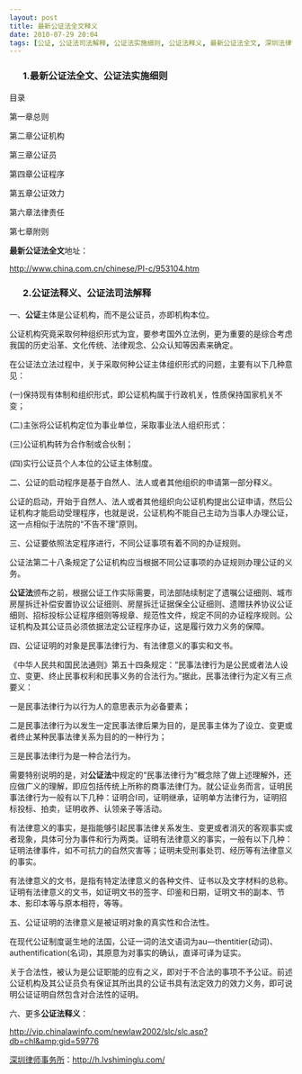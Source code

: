 ```yaml
---
layout: post
title: 最新公证法全文释义
date: 2010-07-29 20:04
tags: [公证, 公证法司法解释, 公证法实施细则, 公证法释义, 最新公证法全文, 深圳法律咨询电话]
---
```

<ol>
<h3>1.最新公证法全文、公证法实施细则</h3>
</ol>
目录

第一章总则

第二章公证机构

第三章公证员

第四章公证程序

第五章公证效力

第六章法律责任

第七章附则

<strong>最新公证法全文</strong>地址：

<a href="http://www.china.com.cn/chinese/PI-c/953104.htm" target="_blank">http://www.china.com.cn/chinese/PI-c/953104.htm</a>
<ol>
<h3>2.公证法释义、公证法司法解释</h3>
</ol>
一、<strong>公证</strong>主体是公证机构，而不是公证员，亦即机构本位。

公证机构究竟采取何种组织形式为宜，要参考国外立法例，更为重要的是综合考虑我国的历史沿革、文化传统、法律观念、公众认知等因素来确定。

在公证法立法过程中，关于采取何种公证主体组织形式的问题，主要有以下几种意见：

(一)保持现有体制和组织形式，即公证机构属于行政机关，性质保持国家机关不变；

(二)主张将公证机构定位为事业单位，采取事业法人组织形式：

(三)公证机构转为合作制或合伙制；

(四)实行公证员个人本位的公证主体制度。

二、公证的启动程序是基于自然人、法人或者其他组织的申请第一部分释义。

公证的启动，开始于自然人、法人或者其他组织向公证机构提出公证申请，然后公证机构才能启动受理程序，也就是说，公证机构不能自己主动为当事人办理公证，这一点相似于法院的“不告不理”原则。

三、公证要依照法定程序进行，不同公证事项有着不同的办证规则。

公证法第二十八条规定了公证机构应当根据不同公证事项的办证规则办理公证的义务。

<strong>公证法</strong>颁布之前，根据公证工作实际需要，司法部陆续制定了遗嘱公证细则、城市房屋拆迁补偿安置协议公证细则、房屋拆迁证据保全公证细则、遗赠扶养协议公证细则、招标投标公证程序细则等规章、规范性文件，规定不同的办证程序规则。公证机构及其公证员必须依据法定公证程序办证，这是履行效力义务的保障。

四、公证证明的对象是民事法律行为、有法律意义的事实和文书。

《中华人民共和国民法通则》第五十四条规定：“民事法律行为是公民或者法人设立、变更、终止民事权利和民事义务的合法行为。”据此，民事法律行为定义有三点要义：

一是民事法律行为以行为人的意思表示为必备要素；

二是民事法律行为以发生一定民事法律后果为目的，是民事主体为了设立、变更或者终止某种民事法律关系为目的的一种行为；

三是民事法律行为是一种合法行为。

需要特别说明的是，对<strong>公证法</strong>中规定的“民事法律行为”概念除了做上述理解外，还应做广义的理解，即应包括传统上所称的商事法律仃为。就公证业务而言，证明民事法律行为一般有以下几种：证明合I司，证明继承，证明单方法律行为，证明招标投标、拍卖，证明收养、认领亲子等活动。

有法律意义的事实，是指能够引起民事法律关系发生、变更或者消灭的客观事实或者现象，具体可分为事件和行为两类。证明有法律意义的事实，一般有以下几种：证明法律事件，如不可抗力的自然灾害等；证明未受刑事处罚、经历等有法律意义的事实。

有法律意义的文书，是指有特定法律意义的各种文件、证书以及文字材料的总称。证明有法律意义的文书，如证明文书的签字、印鉴和日期，证明文书的副本、节本、影印本等与原本相符，等等。

五、公证证明的法律意义是被证明对象的真实性和合法性。

在现代公证制度诞生地的法国，公证一词的法文语词为au—thentitier(动词)、authentification(名词)，其原意为对事实的确认，直译可译为证实。

关于合法性，被认为是公证职能的应有之义，即对于不合法的事项不予公证。前述公证机构及其公证员负有保证其所出具的公证书具有法定效力的效力义务，即可说明公证证明自然包含对合法性的证明。

六、更多<strong>公证法释义</strong>：

<a href="http://vip.chinalawinfo.com/newlaw2002/slc/slc.asp?db=chl&amp;gid=59776" target="_blank">http://vip.chinalawinfo.com/newlaw2002/slc/slc.asp?db=chl&amp;gid=59776</a>

<a href="http://h.lvshiminglu.com/">深圳律师事务所</a>：<a href="http://h.lvshiminglu.com/">http://h.lvshiminglu.com/</a>


